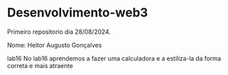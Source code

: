 # Desenvolvimento-web3
Primeiro repositorio dia 28/08/2024.

Nome: Heitor Augusto Gonçalves


lab16
No lab16 aprendemos a fazer uma calculadora e a estiliza-la da forma correta e mais atraente
